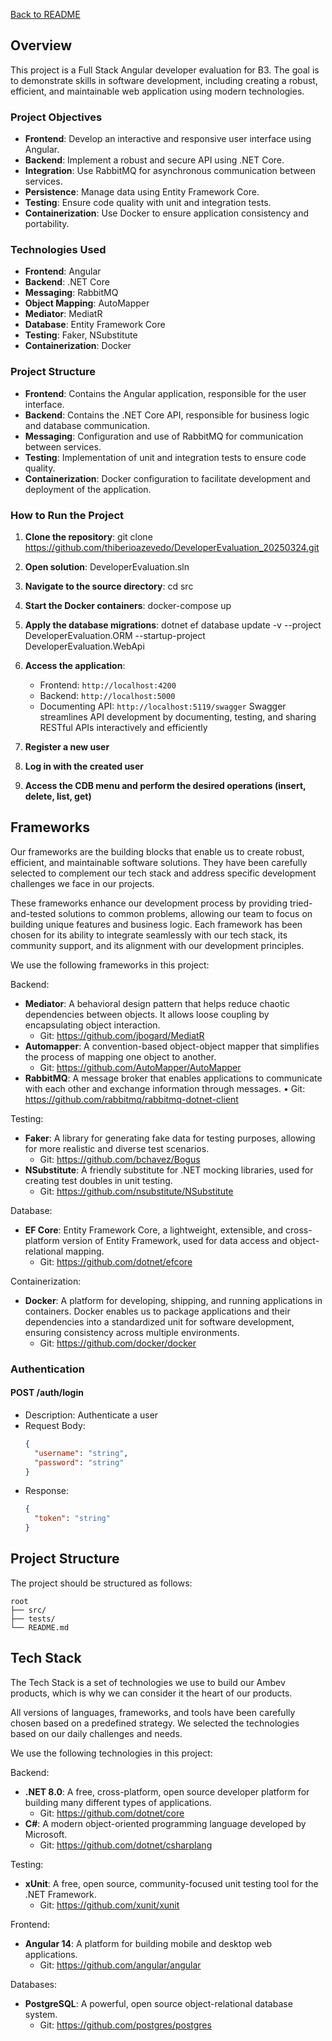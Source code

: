 [Back to README](../README.md)

## Overview

This project is a Full Stack Angular developer evaluation for B3. The goal is to demonstrate skills in software development, including creating a robust, efficient, and maintainable web application using modern technologies.

### Project Objectives

- **Frontend**: Develop an interactive and responsive user interface using Angular.
- **Backend**: Implement a robust and secure API using .NET Core.
- **Integration**: Use RabbitMQ for asynchronous communication between services.
- **Persistence**: Manage data using Entity Framework Core.
- **Testing**: Ensure code quality with unit and integration tests.
- **Containerization**: Use Docker to ensure application consistency and portability.

### Technologies Used

- **Frontend**: Angular
- **Backend**: .NET Core
- **Messaging**: RabbitMQ
- **Object Mapping**: AutoMapper
- **Mediator**: MediatR
- **Database**: Entity Framework Core
- **Testing**: Faker, NSubstitute
- **Containerization**: Docker

### Project Structure

- **Frontend**: Contains the Angular application, responsible for the user interface.
- **Backend**: Contains the .NET Core API, responsible for business logic and database communication.
- **Messaging**: Configuration and use of RabbitMQ for communication between services.
- **Testing**: Implementation of unit and integration tests to ensure code quality.
- **Containerization**: Docker configuration to facilitate development and deployment of the application.

### How to Run the Project

1. **Clone the repository**: git clone https://github.com/thiberioazevedo/DeveloperEvaluation_20250324.git

2. **Open solution**: DeveloperEvaluation.sln

3. **Navigate to the source directory**: cd src

4. **Start the Docker containers**: docker-compose up

5. **Apply the database migrations**: dotnet ef database update -v --project DeveloperEvaluation.ORM --startup-project DeveloperEvaluation.WebApi

6. **Access the application**:
    - Frontend: `http://localhost:4200`
    - Backend:  `http://localhost:5000`
	- Documenting API: `http://localhost:5119/swagger` 
	Swagger streamlines API development by documenting, testing, and sharing RESTful APIs interactively and efficiently	
	
7. **Register a new user**

8. **Log in with the created user**

9. **Access the CDB menu and perform the desired operations (insert, delete, list, get)**
    
## Frameworks
Our frameworks are the building blocks that enable us to create robust, efficient, and maintainable software solutions. They have been carefully selected to complement our tech stack and address specific development challenges we face in our projects.

These frameworks enhance our development process by providing tried-and-tested solutions to common problems, allowing our team to focus on building unique features and business logic. Each framework has been chosen for its ability to integrate seamlessly with our tech stack, its community support, and its alignment with our development principles.

We use the following frameworks in this project:

Backend:
- **Mediator**: A behavioral design pattern that helps reduce chaotic dependencies between objects. It allows loose coupling by encapsulating object interaction.
  - Git: https://github.com/jbogard/MediatR
- **Automapper**: A convention-based object-object mapper that simplifies the process of mapping one object to another.
  - Git: https://github.com/AutoMapper/AutoMapper
- **RabbitMQ**: A message broker that enables applications to communicate with each other and exchange information through messages.
•	Git: https://github.com/rabbitmq/rabbitmq-dotnet-client

Testing:
- **Faker**: A library for generating fake data for testing purposes, allowing for more realistic and diverse test scenarios.
  - Git: https://github.com/bchavez/Bogus
- **NSubstitute**: A friendly substitute for .NET mocking libraries, used for creating test doubles in unit testing.
  - Git: https://github.com/nsubstitute/NSubstitute

Database:
- **EF Core**: Entity Framework Core, a lightweight, extensible, and cross-platform version of Entity Framework, used for data access and object-relational mapping.
  - Git: https://github.com/dotnet/efcore

Containerization:
- **Docker**: A platform for developing, shipping, and running applications in containers. Docker enables us to package applications and their dependencies into a standardized unit for software development, ensuring consistency across multiple environments.
  - Git: https://github.com/docker/docker

### Authentication

#### POST /auth/login
- Description: Authenticate a user
- Request Body:
  ```json
  {
    "username": "string",
    "password": "string"
  }
  ```
- Response: 
  ```json
  {
    "token": "string"
  }
  ```

## Project Structure

The project should be structured as follows:

```
root
├── src/
├── tests/
└── README.md
```
## Tech Stack
The Tech Stack is a set of technologies we use to build our Ambev products, which is why we can consider it the heart of our products.

All versions of languages, frameworks, and tools have been carefully chosen based on a predefined strategy. We selected the technologies based on our daily challenges and needs.

We use the following technologies in this project:

Backend:
- **.NET 8.0**: A free, cross-platform, open source developer platform for building many different types of applications.
  - Git: https://github.com/dotnet/core
- **C#**: A modern object-oriented programming language developed by Microsoft.
  - Git: https://github.com/dotnet/csharplang

Testing:
- **xUnit**: A free, open source, community-focused unit testing tool for the .NET Framework.
  - Git: https://github.com/xunit/xunit

Frontend:
- **Angular 14**: A platform for building mobile and desktop web applications.
  - Git: https://github.com/angular/angular

Databases:
- **PostgreSQL**: A powerful, open source object-relational database system.
  - Git: https://github.com/postgres/postgres
  
  
